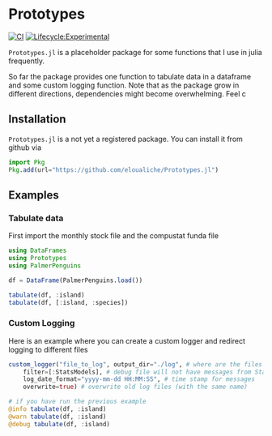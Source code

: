 # Prototypes

[![CI](https://github.com/eloualiche/Prototypes.jl/actions/workflows/CI.yml/badge.svg)](https://github.com/eloualiche/Prototypes.jl/actions/workflows/CI.yml)
[![Lifecycle:Experimental](https://img.shields.io/badge/Lifecycle-Experimental-339999)](https://github.com/eloualiche/Prototypes.jl/actions/workflows/CI.yml)


`Prototypes.jl` is a placeholder package for some functions that I use in julia frequently.

So far the package provides one function to tabulate data in a dataframe and some custom logging function.
Note that as the package grow in different directions, dependencies might become overwhelming. Feel  c 

## Installation

`Prototypes.jl` is a not yet a registered package.
You can install it from github  via

```julia
import Pkg
Pkg.add(url="https://github.com/eloualiche/Prototypes.jl")
```

## Examples


### Tabulate data

First import the monthly stock file and the compustat funda file
```julia
using DataFrames
using Prototypes
using PalmerPenguins

df = DataFrame(PalmerPenguins.load())

tabulate(df, :island)
tabulate(df, [:island, :species])
```

### Custom Logging

Here is an example where you can create a custom logger and redirect logging to different files
```julia
custom_logger("file_to_log", output_dir="./log", # where are the files generated
    filter=[:StatsModels], # debug file will not have messages from StatsModels
    log_date_format="yyyy-mm-dd HH:MM:SS", # time stamp for messages
    overwrite=true) # overwrite old log files (with the same name)

# if you have run the previous example
@info tabulate(df, :island)
@warn tabulate(df, :island)
@debug tabulate(df, :island)
```
